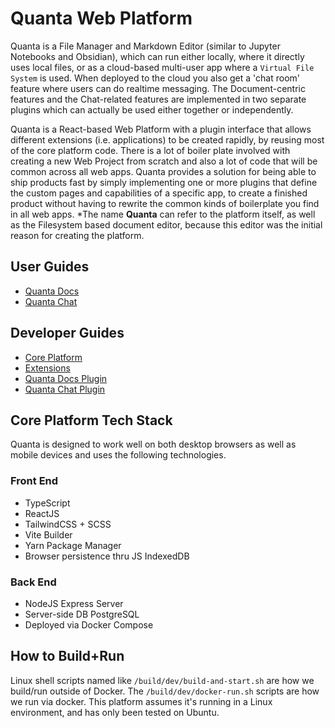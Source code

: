 # Quanta Web Platform
Quanta is a File Manager and Markdown Editor (similar to Jupyter Notebooks and Obsidian), which can run either locally, where it directly uses local files, or as a cloud-based multi-user app where a `Virtual File System` is used. When deployed to the cloud you also get a 'chat room' feature where users can do realtime messaging. The Document-centric features and the Chat-related features are implemented in two separate plugins which can actually be used either together or independently.

Quanta is a React-based Web Platform with a plugin interface that allows different extensions (i.e. applications) to be created rapidly, by reusing most of the core platform code. There is a lot of boiler plate involved with creating a new Web Project from scratch and also a lot of code that will be common across all web apps. Quanta provides a solution for being able to ship products fast by simply implementing one or more plugins that define the custom pages and capabilities of a specific app, to create a finished product without having to rewrite the common kinds of boilerplate you find in all web apps. *The name **Quanta** can refer to the platform itself, as well as the Filesystem based document editor, because this editor was the initial reason for creating the platform.


## User Guides
* [Quanta Docs](./public/docs/extensions/docs/docs_user_guide.md)
* [Quanta Chat](./public/docs/extensions/chat/chat_user_guide.md) 

## Developer Guides
* [Core Platform](./public/docs/platform/platform_developer_guide.md)
* [Extensions](./public/docs/extensions/extensions_developer_guide.md)
* [Quanta Docs Plugin](./public/docs/extensions/docs/docs_developer_guide.md)
* [Quanta Chat Plugin](./public/docs/extensions/chat/chat_developer_guide.md)


## Core Platform Tech Stack
Quanta is designed to work well on both desktop browsers as well as mobile devices and uses the following technologies.

### Front End

* TypeScript
* ReactJS
* TailwindCSS + SCSS
* Vite Builder
* Yarn Package Manager
* Browser persistence thru JS IndexedDB

### Back End

* NodeJS Express Server 
* Server-side DB PostgreSQL
* Deployed via Docker Compose

## How to Build+Run

Linux shell scripts named like `/build/dev/build-and-start.sh` are how we build/run outside of Docker. The `/build/dev/docker-run.sh` scripts are how we run via docker. This platform assumes it's running in a Linux environment, and has only been tested on Ubuntu.